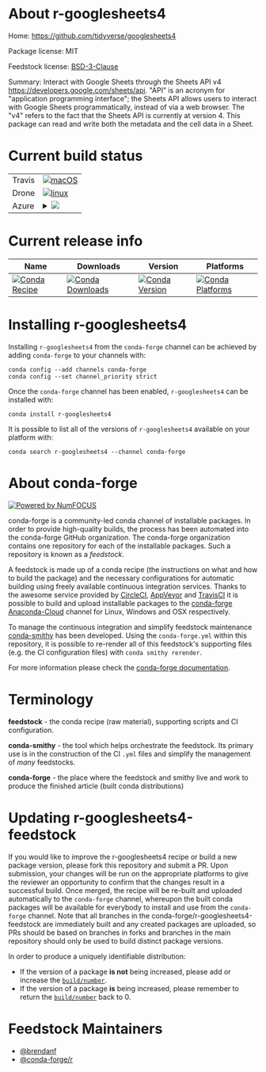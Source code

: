 About r-googlesheets4
=====================

Home: https://github.com/tidyverse/googlesheets4

Package license: MIT

Feedstock license: [BSD-3-Clause](https://github.com/conda-forge/r-googlesheets4-feedstock/blob/master/LICENSE.txt)

Summary: Interact with Google Sheets through the Sheets API v4 <https://developers.google.com/sheets/api>. "API" is an acronym for "application programming interface"; the Sheets API allows users to interact with Google Sheets programmatically, instead of via a web browser. The "v4" refers to the fact that the Sheets API is currently at version 4. This package can read and write both the metadata and the cell data in a Sheet.

Current build status
====================


<table><tr>
    <td>Travis</td>
    <td>
      <a href="https://travis-ci.com/conda-forge/r-googlesheets4-feedstock">
        <img alt="macOS" src="https://img.shields.io/travis/com/conda-forge/r-googlesheets4-feedstock/master.svg?label=macOS">
      </a>
    </td>
  </tr><tr>
    <td>Drone</td>
    <td>
      <a href="https://cloud.drone.io/conda-forge/r-googlesheets4-feedstock">
        <img alt="linux" src="https://img.shields.io/drone/build/conda-forge/r-googlesheets4-feedstock/master.svg?label=Linux">
      </a>
    </td>
  </tr>
    
  <tr>
    <td>Azure</td>
    <td>
      <details>
        <summary>
          <a href="https://dev.azure.com/conda-forge/feedstock-builds/_build/latest?definitionId=10020&branchName=master">
            <img src="https://dev.azure.com/conda-forge/feedstock-builds/_apis/build/status/r-googlesheets4-feedstock?branchName=master">
          </a>
        </summary>
        <table>
          <thead><tr><th>Variant</th><th>Status</th></tr></thead>
          <tbody><tr>
              <td>linux_64_r_base3.6</td>
              <td>
                <a href="https://dev.azure.com/conda-forge/feedstock-builds/_build/latest?definitionId=10020&branchName=master">
                  <img src="https://dev.azure.com/conda-forge/feedstock-builds/_apis/build/status/r-googlesheets4-feedstock?branchName=master&jobName=linux&configuration=linux_64_r_base3.6" alt="variant">
                </a>
              </td>
            </tr><tr>
              <td>linux_64_r_base4.0</td>
              <td>
                <a href="https://dev.azure.com/conda-forge/feedstock-builds/_build/latest?definitionId=10020&branchName=master">
                  <img src="https://dev.azure.com/conda-forge/feedstock-builds/_apis/build/status/r-googlesheets4-feedstock?branchName=master&jobName=linux&configuration=linux_64_r_base4.0" alt="variant">
                </a>
              </td>
            </tr><tr>
              <td>linux_aarch64_r_base3.6</td>
              <td>
                <a href="https://dev.azure.com/conda-forge/feedstock-builds/_build/latest?definitionId=10020&branchName=master">
                  <img src="https://dev.azure.com/conda-forge/feedstock-builds/_apis/build/status/r-googlesheets4-feedstock?branchName=master&jobName=linux&configuration=linux_aarch64_r_base3.6" alt="variant">
                </a>
              </td>
            </tr><tr>
              <td>linux_aarch64_r_base4.0</td>
              <td>
                <a href="https://dev.azure.com/conda-forge/feedstock-builds/_build/latest?definitionId=10020&branchName=master">
                  <img src="https://dev.azure.com/conda-forge/feedstock-builds/_apis/build/status/r-googlesheets4-feedstock?branchName=master&jobName=linux&configuration=linux_aarch64_r_base4.0" alt="variant">
                </a>
              </td>
            </tr><tr>
              <td>linux_ppc64le_r_base3.6</td>
              <td>
                <a href="https://dev.azure.com/conda-forge/feedstock-builds/_build/latest?definitionId=10020&branchName=master">
                  <img src="https://dev.azure.com/conda-forge/feedstock-builds/_apis/build/status/r-googlesheets4-feedstock?branchName=master&jobName=linux&configuration=linux_ppc64le_r_base3.6" alt="variant">
                </a>
              </td>
            </tr><tr>
              <td>linux_ppc64le_r_base4.0</td>
              <td>
                <a href="https://dev.azure.com/conda-forge/feedstock-builds/_build/latest?definitionId=10020&branchName=master">
                  <img src="https://dev.azure.com/conda-forge/feedstock-builds/_apis/build/status/r-googlesheets4-feedstock?branchName=master&jobName=linux&configuration=linux_ppc64le_r_base4.0" alt="variant">
                </a>
              </td>
            </tr><tr>
              <td>osx_64_r_base3.6</td>
              <td>
                <a href="https://dev.azure.com/conda-forge/feedstock-builds/_build/latest?definitionId=10020&branchName=master">
                  <img src="https://dev.azure.com/conda-forge/feedstock-builds/_apis/build/status/r-googlesheets4-feedstock?branchName=master&jobName=osx&configuration=osx_64_r_base3.6" alt="variant">
                </a>
              </td>
            </tr><tr>
              <td>osx_64_r_base4.0</td>
              <td>
                <a href="https://dev.azure.com/conda-forge/feedstock-builds/_build/latest?definitionId=10020&branchName=master">
                  <img src="https://dev.azure.com/conda-forge/feedstock-builds/_apis/build/status/r-googlesheets4-feedstock?branchName=master&jobName=osx&configuration=osx_64_r_base4.0" alt="variant">
                </a>
              </td>
            </tr><tr>
              <td>win_64_r_base3.6</td>
              <td>
                <a href="https://dev.azure.com/conda-forge/feedstock-builds/_build/latest?definitionId=10020&branchName=master">
                  <img src="https://dev.azure.com/conda-forge/feedstock-builds/_apis/build/status/r-googlesheets4-feedstock?branchName=master&jobName=win&configuration=win_64_r_base3.6" alt="variant">
                </a>
              </td>
            </tr><tr>
              <td>win_64_r_base4.0</td>
              <td>
                <a href="https://dev.azure.com/conda-forge/feedstock-builds/_build/latest?definitionId=10020&branchName=master">
                  <img src="https://dev.azure.com/conda-forge/feedstock-builds/_apis/build/status/r-googlesheets4-feedstock?branchName=master&jobName=win&configuration=win_64_r_base4.0" alt="variant">
                </a>
              </td>
            </tr>
          </tbody>
        </table>
      </details>
    </td>
  </tr>
</table>

Current release info
====================

| Name | Downloads | Version | Platforms |
| --- | --- | --- | --- |
| [![Conda Recipe](https://img.shields.io/badge/recipe-r--googlesheets4-green.svg)](https://anaconda.org/conda-forge/r-googlesheets4) | [![Conda Downloads](https://img.shields.io/conda/dn/conda-forge/r-googlesheets4.svg)](https://anaconda.org/conda-forge/r-googlesheets4) | [![Conda Version](https://img.shields.io/conda/vn/conda-forge/r-googlesheets4.svg)](https://anaconda.org/conda-forge/r-googlesheets4) | [![Conda Platforms](https://img.shields.io/conda/pn/conda-forge/r-googlesheets4.svg)](https://anaconda.org/conda-forge/r-googlesheets4) |

Installing r-googlesheets4
==========================

Installing `r-googlesheets4` from the `conda-forge` channel can be achieved by adding `conda-forge` to your channels with:

```
conda config --add channels conda-forge
conda config --set channel_priority strict
```

Once the `conda-forge` channel has been enabled, `r-googlesheets4` can be installed with:

```
conda install r-googlesheets4
```

It is possible to list all of the versions of `r-googlesheets4` available on your platform with:

```
conda search r-googlesheets4 --channel conda-forge
```


About conda-forge
=================

[![Powered by NumFOCUS](https://img.shields.io/badge/powered%20by-NumFOCUS-orange.svg?style=flat&colorA=E1523D&colorB=007D8A)](http://numfocus.org)

conda-forge is a community-led conda channel of installable packages.
In order to provide high-quality builds, the process has been automated into the
conda-forge GitHub organization. The conda-forge organization contains one repository
for each of the installable packages. Such a repository is known as a *feedstock*.

A feedstock is made up of a conda recipe (the instructions on what and how to build
the package) and the necessary configurations for automatic building using freely
available continuous integration services. Thanks to the awesome service provided by
[CircleCI](https://circleci.com/), [AppVeyor](https://www.appveyor.com/)
and [TravisCI](https://travis-ci.com/) it is possible to build and upload installable
packages to the [conda-forge](https://anaconda.org/conda-forge)
[Anaconda-Cloud](https://anaconda.org/) channel for Linux, Windows and OSX respectively.

To manage the continuous integration and simplify feedstock maintenance
[conda-smithy](https://github.com/conda-forge/conda-smithy) has been developed.
Using the ``conda-forge.yml`` within this repository, it is possible to re-render all of
this feedstock's supporting files (e.g. the CI configuration files) with ``conda smithy rerender``.

For more information please check the [conda-forge documentation](https://conda-forge.org/docs/).

Terminology
===========

**feedstock** - the conda recipe (raw material), supporting scripts and CI configuration.

**conda-smithy** - the tool which helps orchestrate the feedstock.
                   Its primary use is in the construction of the CI ``.yml`` files
                   and simplify the management of *many* feedstocks.

**conda-forge** - the place where the feedstock and smithy live and work to
                  produce the finished article (built conda distributions)


Updating r-googlesheets4-feedstock
==================================

If you would like to improve the r-googlesheets4 recipe or build a new
package version, please fork this repository and submit a PR. Upon submission,
your changes will be run on the appropriate platforms to give the reviewer an
opportunity to confirm that the changes result in a successful build. Once
merged, the recipe will be re-built and uploaded automatically to the
`conda-forge` channel, whereupon the built conda packages will be available for
everybody to install and use from the `conda-forge` channel.
Note that all branches in the conda-forge/r-googlesheets4-feedstock are
immediately built and any created packages are uploaded, so PRs should be based
on branches in forks and branches in the main repository should only be used to
build distinct package versions.

In order to produce a uniquely identifiable distribution:
 * If the version of a package **is not** being increased, please add or increase
   the [``build/number``](https://docs.conda.io/projects/conda-build/en/latest/resources/define-metadata.html#build-number-and-string).
 * If the version of a package **is** being increased, please remember to return
   the [``build/number``](https://docs.conda.io/projects/conda-build/en/latest/resources/define-metadata.html#build-number-and-string)
   back to 0.

Feedstock Maintainers
=====================

* [@brendanf](https://github.com/brendanf/)
* [@conda-forge/r](https://github.com/conda-forge/r/)

